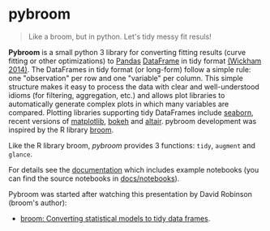 # pybroom

> Like a broom, but in python. Let's tidy messy fit resuls!

**Pybroom** is a small python 3 library for converting fitting results
(curve fitting or other optimizations)
to [Pandas](http://pandas.pydata.org/)
[DataFrame](http://pandas.pydata.org/pandas-docs/stable/dsintro.html#dataframe)
in tidy format
[(Wickham 2014)](http://dx.doi.org/10.18637/jss.v059.i10).
The DataFrames in tidy format (or long-form) follow a simple rule:
one "observation" per row and one "variable" per column.
This simple structure makes it easy to process the data with clear and
well-understood idioms (for filtering, aggregation, etc.) and allows
plot libraries to automatically generate complex plots in which many
variables are compared. Plotting libraries supporting tidy DataFrames
include [seaborn](https://web.stanford.edu/~mwaskom/software/seaborn/),
recent versions of [matplotlib](http://matplotlib.org/),
[bokeh](http://bokeh.pydata.org/) and
[altair](https://github.com/ellisonbg/altair).
pybroom development was inspired by the R library
[broom](https://github.com/dgrtwo/broom).

Like the R library broom, *pybroom* provides 3 functions: `tidy`, `augment` and `glance`.

For details see the [documentation](http://pybroom.readthedocs.io/)
which includes example notebooks (you can find the source notebooks in
[docs/notebooks](docs/notebooks)).

Pybroom was started after watching this presentation by
David Robinson (broom's author):

- [broom: Converting statistical models to tidy data frames](https://www.youtube.com/watch?v=eM3Ha0kTAz4).
